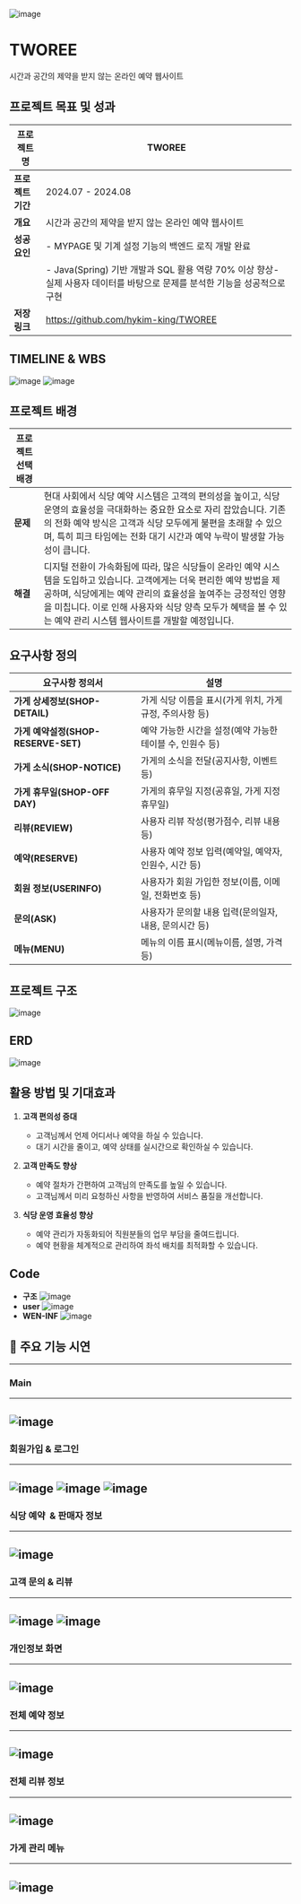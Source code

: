 ![image](https://drive.google.com/uc?id=1f1eH1hy-fcUqe9AqoVwWsj4KWLQs8A0b)


# TWOREE
시간과 공간의 제약을 받지 않는 온라인 예약 웹사이트


## 프로젝트 목표 및 성과

| **프로젝트명** | **TWOREE** |
| --- | --- |
| **프로젝트 기간** | 2024.07 - 2024.08 |
| **개요** | 시간과 공간의 제약을 받지 않는 온라인 예약 웹사이트 |
| **성공 요인** | - MYPAGE 및 기계 설정 기능의 백엔드 로직 개발 완료 
|               |  - Java(Spring) 기반 개발과 SQL 활용 역량 70% 이상 향상- 실제 사용자 데이터를 바탕으로 문제를 분석한 기능을 성공적으로 구현 |
| **저장 링크** | https://github.com/hykim-king/TWOREE |

 
## **TIMELINE & WBS**

![image](https://drive.google.com/uc?id=1nJK-xPfQ4hzzHm5fdG_QzNJuyYkf83Eq)
![image](https://drive.google.com/uc?id=1WCjvIoAJTaYLFBGKkcV-Pb9OF3fyQvzo)

## **프로젝트 배경**

| **프로젝트 선택 배경** |  |
| --- | --- |
| **문제** | 현대 사회에서 식당 예약 시스템은 고객의 편의성을 높이고, 식당 운영의 효율성을 극대화하는 중요한 요소로 자리 잡았습니다. 기존의 전화 예약 방식은 고객과 식당 모두에게 불편을 초래할 수 있으며, 특히 피크 타임에는 전화 대기 시간과 예약 누락이 발생할 가능성이 큽니다. |
| **해결** | 디지털 전환이 가속화됨에 따라, 많은 식당들이 온라인 예약 시스템을 도입하고 있습니다. 고객에게는 더욱 편리한 예약 방법을 제공하며, 식당에게는 예약 관리의 효율성을 높여주는 긍정적인 영향을 미칩니다. 이로 인해 사용자와 식당 양측 모두가 혜택을 볼 수 있는 예약 관리 시스템 웹사이트를 개발할 예정입니다. |

## **요구사항 정의**

| **요구사항 정의서**           | **설명**                                                      |
|---------------------------|------------------------------------------------------------|
| **가게 상세정보(SHOP-DETAIL)** | 가게 식당 이름을 표시(가게 위치, 가게 규정, 주의사항 등)                      |
| **가게 예약설정(SHOP-RESERVE-SET)** | 예약 가능한 시간을 설정(예약 가능한 테이블 수, 인원수 등)            |
| **가게 소식(SHOP-NOTICE)**     | 가게의 소식을 전달(공지사항, 이벤트 등)                             |
| **가게 휴무일(SHOP-OFF DAY)**  | 가게의 휴무일 지정(공휴일, 가게 지정 휴무일)                        |
| **리뷰(REVIEW)**              | 사용자 리뷰 작성(평가점수, 리뷰 내용 등)                               |
| **예약(RESERVE)**             | 사용자 예약 정보 입력(예약일, 예약자, 인원수, 시간 등)              |
| **회원 정보(USERINFO)**       | 사용자가 회원 가입한 정보(이름, 이메일, 전화번호 등)                 |
| **문의(ASK)**                | 사용자가 문의할 내용 입력(문의일자, 내용, 문의시간 등)                 |
| **메뉴(MENU)**                | 메뉴의 이름 표시(메뉴이름, 설명, 가격 등)                             |


## **프로젝트 구조**
![image](https://drive.google.com/uc?id=1iFEUd_1puvlSKcSvZN7VwAGGpDbomKAJ)

## **ERD**
![image](https://drive.google.com/uc?id=1txghkm3nUCOQKUXFuM25avrT-6gpJsjQ)
## **활용 방법 및 기대효과**

1. **고객 편의성 증대**
   - 고객님께서 언제 어디서나 예약을 하실 수 있습니다.
   - 대기 시간을 줄이고, 예약 상태를 실시간으로 확인하실 수 있습니다.

2. **고객 만족도 향상**
   - 예약 절차가 간편하여 고객님의 만족도를 높일 수 있습니다.
   - 고객님께서 미리 요청하신 사항을 반영하여 서비스 품질을 개선합니다.

3. **식당 운영 효율성 향상**
   - 예약 관리가 자동화되어 직원분들의 업무 부담을 줄여드립니다.
   - 예약 현황을 체계적으로 관리하여 좌석 배치를 최적화할 수 있습니다.
  
## **Code**
  - **구조**
![image](https://drive.google.com/uc?id=1iApKHFPRFveBfwlRuMmIEhoH-yPLn-mX)
  - **user**
![image](https://drive.google.com/uc?id=1jk9koq3g6u3qhGCIJgeqGq9ELyQr0Ivg)
  - **WEN-INF**
![image](https://drive.google.com/uc?id=19PYNQJBJpaTmesWEvgkI0JEfBuSnciiz)

## **📌 주요 기능 시연**
---

### Main
---
![image](https://drive.google.com/uc?id=1Jz70I59S3wYxOPM-TNcJqLmfQADP6r1r)
---

### 회원가입 & 로그인
---
![image](https://drive.google.com/uc?id=1dmm56WhxmkHgrTRJS26OnpdIBmbIwzxh)
![image](https://drive.google.com/uc?id=1jFIqZq93ucbRfFEBxHQPvqcPUaDYjn9G)
![image](https://drive.google.com/uc?id=1IOoUCicRs5AeNx0wMrNR-ZC8qrYlC2AU)
---

### 식당 예약  & 판매자 정보
---
![image](https://drive.google.com/uc?id=1ByRs5YiBifiNu4uUswRRUawh6RCdKVGl)
---

### 고객 문의 & 리뷰
---
![image](https://drive.google.com/uc?id=1fLnulA1a1vWcrI4E1dmLgbZxq96AuE0z)
![image](https://drive.google.com/uc?id=1pk3AS81UuGZCf6JABpFu2yIkn4yCbyBD)
---

### 개인정보 화면
---
![image](https://drive.google.com/uc?id=1Q2zoXjf8W10k-1_DTeEEDDsat9roSZca)
---

### 전체 예약 정보
---
![image](https://drive.google.com/uc?id=1O_wb28bglVIY8a7Y3RuDWKfdC1z2KmcS)
---

### 전체 리뷰 정보
---
![image](https://drive.google.com/uc?id=1QAy1jzUqk_g971kkMARDOp2OZiKJ0aV_)
---

### 가게 관리 메뉴
---
![image](https://drive.google.com/uc?id=1wWvInxe3b7TI6ZiNhzngPQh7Z3Qytojf)
---

